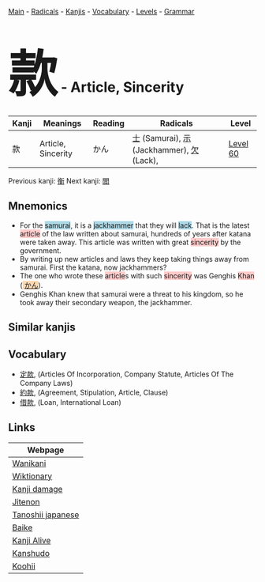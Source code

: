 <style> bigfont {font-size: 100px}</style>
[Main](../README.md) -
[Radicals](../radicals.md) -
[Kanjis](../kanjis.md) -
[Vocabulary](../vocabulary.md) -
[Levels](../levels.md) -
[Grammar](../grammar.md)
# <bigfont> 款</bigfont> - Article, Sincerity 

| Kanji | Meanings | Reading | Radicals | Level |
| --- | --- | --- | --- | --- |
| 款 | Article, Sincerity | かん | [士](../radicals/士.md) (Samurai), [示](../radicals/示.md) (Jackhammer), [欠](../radicals/欠.md) (Lack),  | [Level 60](../levels/wk_level60.md) |

Previous kanji: [衡](衡.md) Next kanji: [閲](閲.md) 

## Mnemonics
 * For the  <span style="background-color:#ADD8E6"> samurai</span>, it is a <span style="background-color:#ADD8E6"> jackhammer</span> that they will <span style="background-color:#ADD8E6"> lack</span>. That is the latest <span style="background-color:#ffcccb"> article</span> of the law written about samurai, hundreds of years after katana were taken away. This article was written with great <span style="background-color:#ffcccb"> sincerity</span> by the government.
* By writing up new articles and laws they keep taking things away from samurai. First the katana, now jackhammers?
* The one who wrote these <span style="background-color:#ffcccb"> article</span>s with such <span style="background-color:#ffcccb"> sincerity</span> was Genghis <span style="background-color:#ffcccb"> Khan</span> (<span style="background-color:#fed8b1"> [かん](https://jisho.org/search/かん)</span>).
* Genghis Khan knew that samurai were a threat to his kingdom, so he took away their secondary weapon, the jackhammer.


## Similar kanjis
 


## Vocabulary
 * [定款](../vocabulary/款.md), (Articles Of Incorporation, Company Statute, Articles Of The Company Laws)
* [約款](../vocabulary/款.md), (Agreement, Stipulation, Article, Clause)
* [借款](../vocabulary/款.md), (Loan, International Loan)



## Links 

| Webpage |
| --- |
| [Wanikani          ](https://www.wanikani.com/kanji/款) |
| [Wiktionary        ](https://en.wiktionary.org/wiki/款) |
| [Kanji damage      ](http://www.kanjidamage.com/kanji/search?utf8=✓&q=款) |
| [Jitenon           ](https://jitenon.com/kanji/款) |
| [Tanoshii japanese ](https://www.tanoshiijapanese.com/dictionary/kanji.cfm?k=款) |
| [Baike             ](https://baike.baidu.com/item/款) |
| [Kanji Alive       ](https://app.kanjialive.com/款) |
| [Kanshudo          ](https://www.kanshudo.com/searchmn?q=款) |
| [Koohii            ](https://kanji.koohii.com/study/kanji/款) |
